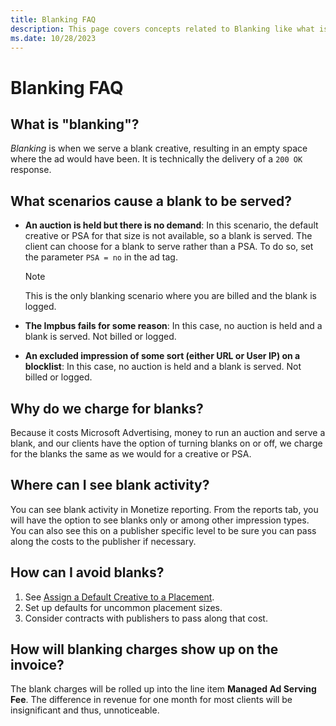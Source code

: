 ```yaml
---
title: Blanking FAQ
description: This page covers concepts related to Blanking like what is Blanking, why it is served, why it is charged, where to see it, how to avoid it and how it will appear on your invoice.
ms.date: 10/28/2023
---
```



# Blanking FAQ

## What is "blanking"?

*Blanking* is when we serve a blank creative, resulting in an empty space where the ad would have been. It is technically the delivery of a `200 OK` response.

## What scenarios cause a blank to be served?

- **An auction is held but there is no demand**: In this scenario, the default creative or PSA for that size is not available, so a blank is served. The client can choose for a blank to serve rather than a PSA. To do so, set the parameter `PSA = no` in the ad tag.
  
  > [!NOTE]
  >  This is the only blanking scenario where you are billed and the blank is logged.

- **The Impbus fails for some reason**: In this case, no auction is held and a blank is served. Not billed or logged.
- **An excluded impression of some sort (either URL or User IP) on a blocklist**: In this case, no auction is held and a blank is served. Not billed or logged.

## Why do we charge for blanks?

Because it costs Microsoft Advertising, money to run an auction and serve a blank, and our clients have the option of turning blanks on or off, we charge for the blanks the same as we would for a creative or PSA.

## Where can I see blank activity?

You can see blank activity in Monetize reporting. From the reports tab, you will have the option to see blanks only or among other impression types. You can also see this on a publisher specific level to be sure you can pass along the costs to the publisher if necessary.

## How can I avoid blanks?

1. See [Assign a Default Creative to a Placement](assign-a-default-creative-to-a-placement.md).
1. Set up defaults for uncommon placement sizes.
1. Consider contracts with publishers to pass along that cost.

## How will blanking charges show up on the invoice?

The blank charges will be rolled up into the line item **Managed Ad Serving Fee**. The difference in revenue for one month for most clients will be insignificant and thus, unnoticeable.

